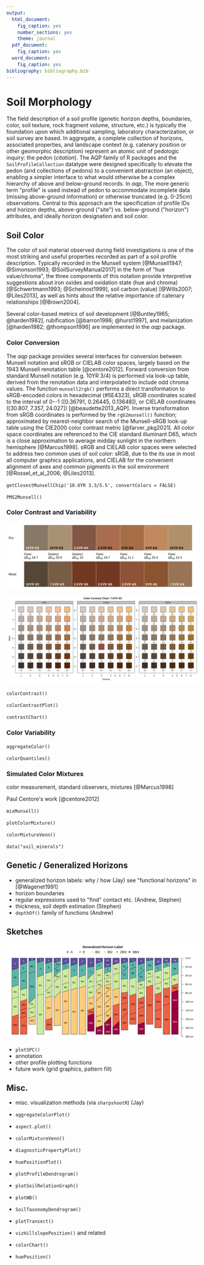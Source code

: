 ```yaml
---
output:
  html_document:
    fig_caption: yes
    number_sections: yes
    theme: journal
  pdf_document:
    fig_caption: yes
  word_document:
    fig_caption: yes
bibliography: bibliography.bib
---
```


<!-- 2000 words -->
# Soil Morphology

The field description of a soil profile (genetic horizon depths, boundaries, color, soil texture, rock fragment volume, structure, etc.) is typically the foundation upon which additional sampling, laboratory characterization, or soil survey are based. In aggregate, a complete collection of horizons, associated properties, and landscape context (e.g. catenary position or other geomorphic description) represent an atomic unit of pedologic inquiry: the pedon (*citation*). The AQP family of R packages and the `SoilProfileCollection` datatype were designed specifically to elevate the pedon (and collections of pedons) to a convenient abstraction (an object), enabling a simpler interface to what would otherwise be a complex hierarchy of above and below-ground records. In *aqp*, The more generic term "profile" is used instead of pedon to accommodate incomplete data (missing above-ground information) or otherwise truncated (e.g. 0-25cm) observations. Central to this approach are the specification of profile IDs and horizon depths, above-ground ("site") vs. below-ground ("horizon") attributes, and ideally horizon designation and soil color.


  <!-- data quality / analysis [@Roecker2016] and DSMorph [@Beaudette_DSMorph2016] -->

## Soil Color
The color of soil material observed during field investigations is one of the most striking and useful properties recorded as part of a soil profile description. Typically recorded in the Munsell system [@Munsell1947; @Simonson1993; @SoilSurveyManual2017] in the form of "hue value/chroma", the three components of this notation provide interpretive suggestions about iron oxides and oxidation state (hue and chroma) [@Schwertmann1993; @Scheinost1999], soil carbon (value) [@Wills2007; @Liles2013], as well as hints about the relative importance of catenary relationships [@Brown2004].

<!-- 2-3 sentences max -->
Several color-based metrics of soil development [@Buntley1965; @harden1982], rubification [@barron1986; @hurst1997], and melanization [@harden1982; @thompson1996] are implemented in the *aqp* package.


### Color Conversion

The *aqp* package provides several interfaces for conversion between Munsell notation and sRGB or CIELAB color spaces, largely based on the 1943 Munsell renotation table [@centore2012]. Forward conversion from standard Munsell notation (e.g. 10YR 3/4) is performed via look-up table, derived from the renotation data and interpolated to include odd chroma values. The function `munsell2rgb()` performs a direct transformation to sRGB-encoded colors in hexadecimal (#5E4323), sRGB coordinates scaled to the interval of 0--1 ([0.36791, 0.26445, 0.13648]), or CIELAB coordinates ([30.807, 7.357, 24.027]) [@beaudette2013_AQP]. Inverse transformation from sRGB coordinates is performed by the `rgb2munsell()` function; approximated by nearest-neighbor search of the Munsell-sRGB look-up table using the CIE2000 color contrast metric [@farver_pkg2021]. All color space coordinates are referenced to the CIE standard illuminant D65, which is a close approximation to average midday sunlight in the northern hemisphere [@Marcus1998]. sRGB and CIELAB color spaces were selected to address two common uses of soil color: sRGB, due to the its use in most all computer graphics applications, and CIELAB for the convenient alignment of axes and common pigments in the soil environment [@Rossel_et_al_2006; @Liles2013]. 


<!-- possibly talk about non-standard notation, munsellinterpol package and Paul's work  -->
`getClosestMunsellChip('10.6YR 3.3/5.5', convertColors = FALSE)`

<!-- pantone system ? -->
`PMS2Munsell()`



<!-- think about included data sets and if we have space here i.e. `soil_minerals` -->


### Color Contrast and Variability

<!-- https://www.nrcs.usda.gov/wps/portal/nrcs/detail/soils/ref/?cid=nrcs142p2_053569 -->


![](figures/contrast-class-dE00.svg)


![](figures/contast-chart.svg)

`colorContrast()`

`colorContrastPlot()`

`contrastChart()`



### Color Variability

<!-- describing a range in soil color (Dylan) -->

`aggregateColor()`

`colorQuantiles()`


### Simulated Color Mixtures

color measurement, standard observers, mixtures [@Marcus1998]

<!-- https://www.munsellcolourscienceforpainters.com/ColourSciencePapers/OpenSourceInverseRenotationArticle.pdf -->
Paul Centore's work [@centore2012]


`mixMunsell()`

`plotColorMixture()`

`colorMixtureVenn()`


`data("soil_minerals")`


## Genetic / Generalized Horizons
 * generalized horizon labels: why / how (Jay) see "functional horizons" in [@Wagenet1991]
 * horizon boundaries
 * regular expressions used to "find" contact etc. (Andrew, Stephen)
 * thickness, soil depth estimation (Stephen)
 * `depthOf()` family of functions (Andrew)



## Sketches

<!-- possible figure, highlighting several aspects of plotSPC -->
![](figures/sketch-demo.svg)

  * `plotSPC()`
  * annotation
  * other profile plotting functions
  * future work (grid graphics, pattern fill)
  



## Misc.

 * misc. visualization methods (via `sharpshootR`) (Jay)
 
 
 * `aggregateColorPlot()`
 * `aspect.plot()`
 * `colorMixtureVenn()`
 * `diagnosticPropertyPlot()`
 * `huePositionPlot()`
 * `plotProfileDendrogram()`
 * `plotSoilRelationGraph()`
 * `plotWB()`
 * `SoilTaxonomyDendrogram()`
 * `plotTransect()`
 * `vizHillslopePosition()` and related
 * `colorChart()`
 * `huePosition()`

 
 
 
 
 
 
 
 

